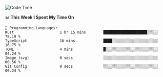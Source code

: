<!--START_SECTION:waka-->
![Code Time](http://img.shields.io/badge/Code%20Time-1%2C019%20hrs%2015%20mins-blue)

📊 **This Week I Spent My Time On** 

```text
💬 Programming Languages: 
Rust                     1 hr 15 mins        ████████████████████░░░░░   78.19 % 
TypeScript               16 mins             ████░░░░░░░░░░░░░░░░░░░░░   16.75 % 
TOML                     4 mins              █░░░░░░░░░░░░░░░░░░░░░░░░   04.24 % 
Image (svg)              0 secs              ░░░░░░░░░░░░░░░░░░░░░░░░░   00.56 % 
Git Config               0 secs              ░░░░░░░░░░░░░░░░░░░░░░░░░   00.24 % 
```


<!--END_SECTION:waka-->